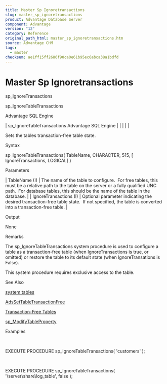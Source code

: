 ```yaml
---
title: Master Sp Ignoretransactions
slug: master_sp_ignoretransactions
product: Advantage Database Server
component: Advantage
version: "12"
category: Reference
original_path_html: master_sp_ignoretransactions.htm
source: Advantage CHM
tags:
  - master
checksum: ae1ff15ff2686f90ca0e61b95ec6abca38a1bdfd
---
```


# Master Sp Ignoretransactions

sp\_IgnoreTransactions

sp\_IgnoreTableTransactions

Advantage SQL Engine

| sp\_IgnoreTableTransactions  Advantage SQL Engine |  |  |  |  |

Sets the tables transaction-free table state.

Syntax

sp\_IgnoreTableTransactions( TableName, CHARACTER, 515, [ IgnoreTransactions, LOGICAL] )

Parameters

| TableName (I) | The name of the table to configure.  For free tables, this must be a relative path to the table on the server or a fully qualified UNC path.  For database tables, this should be the name of the table in the database. |
| IgnoreTransactions (I) | Optional parameter indicating the desired transaction-free table state.  If not specified, the table is converted into a transaction-free table. |

Output

None

Remarks

The sp\_IgnoreTableTransactions system procedure is used to configure a table as a transaction-free table (when IgnoreTransactions is true, or omitted) or restore the table to its default state (when IgnoreTransations is False).

This system procedure requires exclusive access to the table.

See Also

[system.tables](master_system_tables.md)

[AdsSetTableTransactionFree](ace_adssettabletransactionfree.md)

[Transaction-Free Tables](master_transaction_free_tables.md)

[sp\_ModifyTableProperty](master_sp_modifytableproperty.md)

Examples

 

EXECUTE PROCEDURE sp\_IgnoreTableTransactions( 'customers' );

 

EXECUTE PROCEDURE sp\_IgnoreTableTransactions( '\\server\share\log\_table', false );
